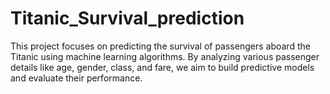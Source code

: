 # Titanic_Survival_prediction
This project focuses on predicting the survival of passengers aboard the Titanic using machine learning algorithms. By analyzing various passenger details like age, gender, class, and fare, we aim to build predictive models and evaluate their performance.

